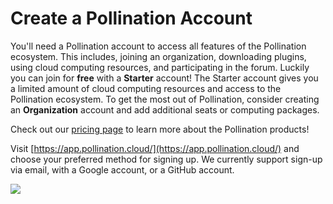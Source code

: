 # Create a Pollination Account

You'll need a Pollination account to access all features of the Pollination ecosystem. This includes, joining an organization, downloading plugins, using cloud computing resources, and participating in the forum. Luckily you can join for **free** with a **Starter** account! The Starter account gives you a limited amount of cloud computing resources and access to the Pollination ecosystem. To get the most out of Pollination, consider creating an **Organization** account and add additional seats or computing packages.

Check out our [pricing page](https://www.pollination.cloud/pricing-platform) to learn more about the Pollination products!

Visit [https://app.pollination.cloud/](https://app.pollination.cloud/) and choose your preferred method for signing up. We currently support sign-up via email, with a Google account, or a GitHub account.

![](../.gitbook/assets/web\_create\_account.png)
